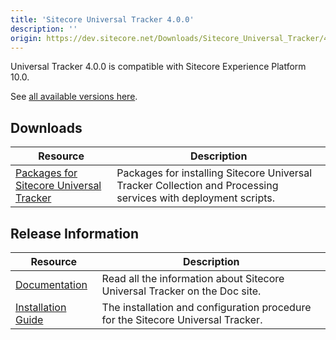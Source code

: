 ```yaml
---
title: 'Sitecore Universal Tracker 4.0.0'
description: ''
origin: https://dev.sitecore.net/Downloads/Sitecore_Universal_Tracker/4x/Sitecore_Universal_Tracker_400.aspx
---
```


Universal Tracker 4.0.0 is compatible with Sitecore Experience Platform 10.0.

See [all available versions here](/downloads/Sitecore_Universal_Tracker).

## Downloads

| Resource                                                                                                                                                                                                         | Description                                                                                                    |
| ---------------------------------------------------------------------------------------------------------------------------------------------------------------------------------------------------------------- | -------------------------------------------------------------------------------------------------------------- |
| [Packages for Sitecore Universal Tracker](https://scdp.blob.core.windows.net/downloads/Sitecore%20Universal%20Tracker/4x/Sitecore%20Universal%20Tracker%20400/Secure/Sitecore%20Universal%20Tracker%204.0.0.zip) | Packages for installing Sitecore Universal Tracker Collection and Processing services with deployment scripts. |

## Release Information

| Resource                                                                                                                                                                                         | Description                                                                      |
| ------------------------------------------------------------------------------------------------------------------------------------------------------------------------------------------------ | -------------------------------------------------------------------------------- |
| [Documentation](https://doc.sitecore.com/developers/93/sitecore-experience-platform/en/universal-tracker.html)                                                                                   | Read all the information about Sitecore Universal Tracker on the Doc site.       |
| [Installation Guide](https://scdp.blob.core.windows.net/downloads/Sitecore%20Universal%20Tracker/4x/Sitecore%20Universal%20Tracker%20400/Secure/Universal_Tracker_4_0_Installation_Guide-en.pdf) | The installation and configuration procedure for the Sitecore Universal Tracker. |
